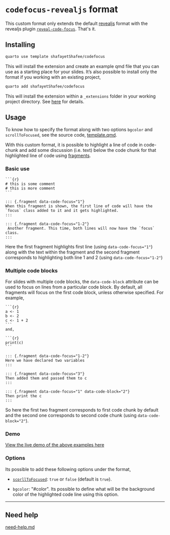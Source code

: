 # `codefocus-revealjs` format

This custom format only extends the default [revealjs](https://quarto.org/docs/presentations/revealjs/) format with the revealjs plugin [`reveal-code-focus`](https://github.com/bnjmnt4n/reveal-code-focus). That's it.

## Installing

```bash
quarto use template shafayetShafee/codefocus
```

This will install the extension and create an example qmd file that you can use as a starting place for your slides.  It’s also possible to install only the format if you working with an existing project,

```bash
quarto add shafayetShafee/codefocus
```

This will install the extension within a `_extensions` folder in your working project directory. See [here](https://quarto.org/docs/extensions/formats.html#distributing-formats) for details.


## Usage

To know how to specify the format along with two options `bgcolor` and `scrollToFocused`, see the source code, [template.qmd](https://github.com/shafayetShafee/codefocus/blob/main/template.qmd).

With this custom format, it is possible to highlight a line of code in code-chunk and add some discussion (i.e. text) below the code chunk for that highlighted line of code using [fragments](https://quarto.org/docs/presentations/revealjs/advanced.html#fragments).


### Basic use

~~~
```{r}
# this is some comment
# this is more comment
```

::: {.fragment data-code-focus="1"}
When this fragment is shown, the first line of code will have the `focus` class added to it and it gets highlighted.
:::

::: {.fragment data-code-focus="1-2"}
 Another fragment. This time, both lines will now have the `focus` class.
:::
~~~

Here the first fragment highlights first line (using `data-code-focus="1"`) along with the text within the fragment and the second fragment corresponds to highlighting both line 1 and 2 (using `data-code-focus="1-2"`)

### Multiple code blocks

For slides with multiple code blocks, the `data-code-block` attribute can be used to focus on lines from a particular code block. By default, all fragments will focus on the first code block, unless otherwise specified. For example, 

~~~
```{r}
a <- 1
b <- 2
c <- 1 + 2
```
and, 

```{r}
print(c)
```

::: {.fragment data-code-focus="1-2"}
Here we have declared two variables
:::

::: {.fragment data-code-focus="3"}
Then added them and passed them to c
:::

::: {.fragment data-code-focus="1" data-code-block="2"}
Then print the c
:::
~~~

So here the first two fragment corresponds to first code chunk by default and the second one corresponds to second code chunk (using `data-code-block="2"`).

### Demo

[View the live demo of the above examples here](https://shafayetshafee.github.io/codefocus/template.html)

### Options

Its possible to add these following options under the format,

- [`scorllToFocused`](https://github.com/bnjmnt4n/reveal-code-focus#scrolltofocused): `true` or `false` (default is `true`).

- `bgcolor`: "#color". Its possible to define what will be the background color of the highlighted code line using this option.


<hr>

## Need help

[need-help.md](https://shafayetshafee.github.io/codefocus/need-help.md)

